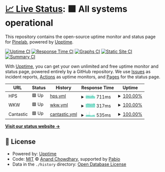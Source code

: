 # [📈 Live Status](https://Pinelab-studio.github.io/upptime2): <!--live status--> **🟩 All systems operational**

This repository contains the open-source uptime monitor and status page for [Pinelab](https://pinelab.studio), powered by [Upptime](https://github.com/upptime/upptime).

[![Uptime CI](https://github.com/Pinelab-studio/upptime2/workflows/Uptime%20CI/badge.svg)](https://github.com/Pinelab-studio/upptime2/actions?query=workflow%3A%22Uptime+CI%22)
[![Response Time CI](https://github.com/Pinelab-studio/upptime2/workflows/Response%20Time%20CI/badge.svg)](https://github.com/Pinelab-studio/upptime2/actions?query=workflow%3A%22Response+Time+CI%22)
[![Graphs CI](https://github.com/Pinelab-studio/upptime2/workflows/Graphs%20CI/badge.svg)](https://github.com/Pinelab-studio/upptime2/actions?query=workflow%3A%22Graphs+CI%22)
[![Static Site CI](https://github.com/Pinelab-studio/upptime2/workflows/Static%20Site%20CI/badge.svg)](https://github.com/Pinelab-studio/upptime2/actions?query=workflow%3A%22Static+Site+CI%22)
[![Summary CI](https://github.com/Pinelab-studio/upptime2/workflows/Summary%20CI/badge.svg)](https://github.com/Pinelab-studio/upptime2/actions?query=workflow%3A%22Summary+CI%22)

With [Upptime](https://upptime.js.org), you can get your own unlimited and free uptime monitor and status page, powered entirely by a GitHub repository. We use [Issues](https://github.com/Pinelab-studio/upptime2/issues) as incident reports, [Actions](https://github.com/Pinelab-studio/upptime2/actions) as uptime monitors, and [Pages](https://Pinelab-studio.github.io/upptime2) for the status page.

<!--start: status pages-->
<!-- This summary is generated by Upptime (https://github.com/upptime/upptime) -->
<!-- Do not edit this manually, your changes will be overwritten -->
<!-- prettier-ignore -->
| URL | Status | History | Response Time | Uptime |
| --- | ------ | ------- | ------------- | ------ |
| <img alt="" src="https://huidpraktijkshop.nl/favicon.ico" height="13"> HPS | 🟩 Up | [hps.yml](https://github.com/Pinelab-studio/upptime2/commits/HEAD/history/hps.yml) | <details><summary><img alt="Response time graph" src="./graphs/hps/response-time-week.png" height="20"> 711ms</summary><br><a href="https://Pinelab-studio.github.io/upptime2/history/hps"><img alt="Response time 727" src="https://img.shields.io/endpoint?url=https%3A%2F%2Fraw.githubusercontent.com%2FPinelab-studio%2Fupptime2%2FHEAD%2Fapi%2Fhps%2Fresponse-time.json"></a><br><a href="https://Pinelab-studio.github.io/upptime2/history/hps"><img alt="24-hour response time 607" src="https://img.shields.io/endpoint?url=https%3A%2F%2Fraw.githubusercontent.com%2FPinelab-studio%2Fupptime2%2FHEAD%2Fapi%2Fhps%2Fresponse-time-day.json"></a><br><a href="https://Pinelab-studio.github.io/upptime2/history/hps"><img alt="7-day response time 711" src="https://img.shields.io/endpoint?url=https%3A%2F%2Fraw.githubusercontent.com%2FPinelab-studio%2Fupptime2%2FHEAD%2Fapi%2Fhps%2Fresponse-time-week.json"></a><br><a href="https://Pinelab-studio.github.io/upptime2/history/hps"><img alt="30-day response time 739" src="https://img.shields.io/endpoint?url=https%3A%2F%2Fraw.githubusercontent.com%2FPinelab-studio%2Fupptime2%2FHEAD%2Fapi%2Fhps%2Fresponse-time-month.json"></a><br><a href="https://Pinelab-studio.github.io/upptime2/history/hps"><img alt="1-year response time 727" src="https://img.shields.io/endpoint?url=https%3A%2F%2Fraw.githubusercontent.com%2FPinelab-studio%2Fupptime2%2FHEAD%2Fapi%2Fhps%2Fresponse-time-year.json"></a></details> | <details><summary><a href="https://Pinelab-studio.github.io/upptime2/history/hps">100.00%</a></summary><a href="https://Pinelab-studio.github.io/upptime2/history/hps"><img alt="All-time uptime 100.00%" src="https://img.shields.io/endpoint?url=https%3A%2F%2Fraw.githubusercontent.com%2FPinelab-studio%2Fupptime2%2FHEAD%2Fapi%2Fhps%2Fuptime.json"></a><br><a href="https://Pinelab-studio.github.io/upptime2/history/hps"><img alt="24-hour uptime 100.00%" src="https://img.shields.io/endpoint?url=https%3A%2F%2Fraw.githubusercontent.com%2FPinelab-studio%2Fupptime2%2FHEAD%2Fapi%2Fhps%2Fuptime-day.json"></a><br><a href="https://Pinelab-studio.github.io/upptime2/history/hps"><img alt="7-day uptime 100.00%" src="https://img.shields.io/endpoint?url=https%3A%2F%2Fraw.githubusercontent.com%2FPinelab-studio%2Fupptime2%2FHEAD%2Fapi%2Fhps%2Fuptime-week.json"></a><br><a href="https://Pinelab-studio.github.io/upptime2/history/hps"><img alt="30-day uptime 100.00%" src="https://img.shields.io/endpoint?url=https%3A%2F%2Fraw.githubusercontent.com%2FPinelab-studio%2Fupptime2%2FHEAD%2Fapi%2Fhps%2Fuptime-month.json"></a><br><a href="https://Pinelab-studio.github.io/upptime2/history/hps"><img alt="1-year uptime 100.00%" src="https://img.shields.io/endpoint?url=https%3A%2F%2Fraw.githubusercontent.com%2FPinelab-studio%2Fupptime2%2FHEAD%2Fapi%2Fhps%2Fuptime-year.json"></a></details>
| <img alt="" src="https://wormenkwekerijwasse.nl/favicon.png" height="13"> WKW | 🟩 Up | [wkw.yml](https://github.com/Pinelab-studio/upptime2/commits/HEAD/history/wkw.yml) | <details><summary><img alt="Response time graph" src="./graphs/wkw/response-time-week.png" height="20"> 317ms</summary><br><a href="https://Pinelab-studio.github.io/upptime2/history/wkw"><img alt="Response time 343" src="https://img.shields.io/endpoint?url=https%3A%2F%2Fraw.githubusercontent.com%2FPinelab-studio%2Fupptime2%2FHEAD%2Fapi%2Fwkw%2Fresponse-time.json"></a><br><a href="https://Pinelab-studio.github.io/upptime2/history/wkw"><img alt="24-hour response time 309" src="https://img.shields.io/endpoint?url=https%3A%2F%2Fraw.githubusercontent.com%2FPinelab-studio%2Fupptime2%2FHEAD%2Fapi%2Fwkw%2Fresponse-time-day.json"></a><br><a href="https://Pinelab-studio.github.io/upptime2/history/wkw"><img alt="7-day response time 317" src="https://img.shields.io/endpoint?url=https%3A%2F%2Fraw.githubusercontent.com%2FPinelab-studio%2Fupptime2%2FHEAD%2Fapi%2Fwkw%2Fresponse-time-week.json"></a><br><a href="https://Pinelab-studio.github.io/upptime2/history/wkw"><img alt="30-day response time 326" src="https://img.shields.io/endpoint?url=https%3A%2F%2Fraw.githubusercontent.com%2FPinelab-studio%2Fupptime2%2FHEAD%2Fapi%2Fwkw%2Fresponse-time-month.json"></a><br><a href="https://Pinelab-studio.github.io/upptime2/history/wkw"><img alt="1-year response time 343" src="https://img.shields.io/endpoint?url=https%3A%2F%2Fraw.githubusercontent.com%2FPinelab-studio%2Fupptime2%2FHEAD%2Fapi%2Fwkw%2Fresponse-time-year.json"></a></details> | <details><summary><a href="https://Pinelab-studio.github.io/upptime2/history/wkw">100.00%</a></summary><a href="https://Pinelab-studio.github.io/upptime2/history/wkw"><img alt="All-time uptime 99.96%" src="https://img.shields.io/endpoint?url=https%3A%2F%2Fraw.githubusercontent.com%2FPinelab-studio%2Fupptime2%2FHEAD%2Fapi%2Fwkw%2Fuptime.json"></a><br><a href="https://Pinelab-studio.github.io/upptime2/history/wkw"><img alt="24-hour uptime 100.00%" src="https://img.shields.io/endpoint?url=https%3A%2F%2Fraw.githubusercontent.com%2FPinelab-studio%2Fupptime2%2FHEAD%2Fapi%2Fwkw%2Fuptime-day.json"></a><br><a href="https://Pinelab-studio.github.io/upptime2/history/wkw"><img alt="7-day uptime 100.00%" src="https://img.shields.io/endpoint?url=https%3A%2F%2Fraw.githubusercontent.com%2FPinelab-studio%2Fupptime2%2FHEAD%2Fapi%2Fwkw%2Fuptime-week.json"></a><br><a href="https://Pinelab-studio.github.io/upptime2/history/wkw"><img alt="30-day uptime 99.86%" src="https://img.shields.io/endpoint?url=https%3A%2F%2Fraw.githubusercontent.com%2FPinelab-studio%2Fupptime2%2FHEAD%2Fapi%2Fwkw%2Fuptime-month.json"></a><br><a href="https://Pinelab-studio.github.io/upptime2/history/wkw"><img alt="1-year uptime 99.96%" src="https://img.shields.io/endpoint?url=https%3A%2F%2Fraw.githubusercontent.com%2FPinelab-studio%2Fupptime2%2FHEAD%2Fapi%2Fwkw%2Fuptime-year.json"></a></details>
| <img alt="" src="https://www.cantastic.nl/favicon.png" height="13"> Cantastic | 🟩 Up | [cantastic.yml](https://github.com/Pinelab-studio/upptime2/commits/HEAD/history/cantastic.yml) | <details><summary><img alt="Response time graph" src="./graphs/cantastic/response-time-week.png" height="20"> 535ms</summary><br><a href="https://Pinelab-studio.github.io/upptime2/history/cantastic"><img alt="Response time 529" src="https://img.shields.io/endpoint?url=https%3A%2F%2Fraw.githubusercontent.com%2FPinelab-studio%2Fupptime2%2FHEAD%2Fapi%2Fcantastic%2Fresponse-time.json"></a><br><a href="https://Pinelab-studio.github.io/upptime2/history/cantastic"><img alt="24-hour response time 497" src="https://img.shields.io/endpoint?url=https%3A%2F%2Fraw.githubusercontent.com%2FPinelab-studio%2Fupptime2%2FHEAD%2Fapi%2Fcantastic%2Fresponse-time-day.json"></a><br><a href="https://Pinelab-studio.github.io/upptime2/history/cantastic"><img alt="7-day response time 535" src="https://img.shields.io/endpoint?url=https%3A%2F%2Fraw.githubusercontent.com%2FPinelab-studio%2Fupptime2%2FHEAD%2Fapi%2Fcantastic%2Fresponse-time-week.json"></a><br><a href="https://Pinelab-studio.github.io/upptime2/history/cantastic"><img alt="30-day response time 523" src="https://img.shields.io/endpoint?url=https%3A%2F%2Fraw.githubusercontent.com%2FPinelab-studio%2Fupptime2%2FHEAD%2Fapi%2Fcantastic%2Fresponse-time-month.json"></a><br><a href="https://Pinelab-studio.github.io/upptime2/history/cantastic"><img alt="1-year response time 529" src="https://img.shields.io/endpoint?url=https%3A%2F%2Fraw.githubusercontent.com%2FPinelab-studio%2Fupptime2%2FHEAD%2Fapi%2Fcantastic%2Fresponse-time-year.json"></a></details> | <details><summary><a href="https://Pinelab-studio.github.io/upptime2/history/cantastic">100.00%</a></summary><a href="https://Pinelab-studio.github.io/upptime2/history/cantastic"><img alt="All-time uptime 100.00%" src="https://img.shields.io/endpoint?url=https%3A%2F%2Fraw.githubusercontent.com%2FPinelab-studio%2Fupptime2%2FHEAD%2Fapi%2Fcantastic%2Fuptime.json"></a><br><a href="https://Pinelab-studio.github.io/upptime2/history/cantastic"><img alt="24-hour uptime 100.00%" src="https://img.shields.io/endpoint?url=https%3A%2F%2Fraw.githubusercontent.com%2FPinelab-studio%2Fupptime2%2FHEAD%2Fapi%2Fcantastic%2Fuptime-day.json"></a><br><a href="https://Pinelab-studio.github.io/upptime2/history/cantastic"><img alt="7-day uptime 100.00%" src="https://img.shields.io/endpoint?url=https%3A%2F%2Fraw.githubusercontent.com%2FPinelab-studio%2Fupptime2%2FHEAD%2Fapi%2Fcantastic%2Fuptime-week.json"></a><br><a href="https://Pinelab-studio.github.io/upptime2/history/cantastic"><img alt="30-day uptime 100.00%" src="https://img.shields.io/endpoint?url=https%3A%2F%2Fraw.githubusercontent.com%2FPinelab-studio%2Fupptime2%2FHEAD%2Fapi%2Fcantastic%2Fuptime-month.json"></a><br><a href="https://Pinelab-studio.github.io/upptime2/history/cantastic"><img alt="1-year uptime 100.00%" src="https://img.shields.io/endpoint?url=https%3A%2F%2Fraw.githubusercontent.com%2FPinelab-studio%2Fupptime2%2FHEAD%2Fapi%2Fcantastic%2Fuptime-year.json"></a></details>

<!--end: status pages-->

[**Visit our status website →**](https://Pinelab-studio.github.io/upptime2)

## 📄 License

- Powered by: [Upptime](https://github.com/upptime/upptime)
- Code: [MIT](./LICENSE) © [Anand Chowdhary](https://anandchowdhary.com), supported by [Pabio](https://pabio.com)
- Data in the `./history` directory: [Open Database License](https://opendatacommons.org/licenses/odbl/1-0/)
